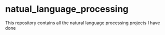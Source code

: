 # natual_language_processing
This repository contains all the natural language processing projects I have done

